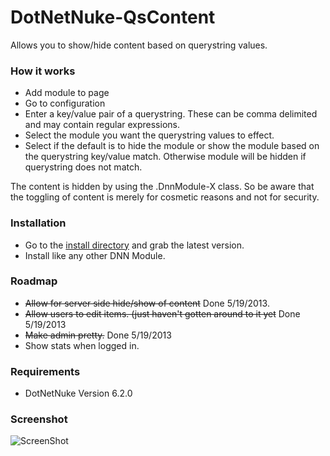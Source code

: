 DotNetNuke-QsContent
====================

Allows you to show/hide content based on querystring values.


### How it works
* Add module to page
* Go to configuration
* Enter a key/value pair of a querystring. These can be comma delimited and may contain regular expressions.
* Select the module you want the querystring values to effect.
* Select if the default is to hide the module or show the module based on the querystring key/value match. Otherwise module will be hidden if querystring does not match.

The content is hidden by using the .DnnModule-X class. So be aware that the toggling of content is merely for cosmetic reasons and not for security.

### Installation
* Go to the [install directory](https://github.com/InspectorIT/DotNetNuke-QsContent/tree/master/install) and grab the latest version.
* Install like any other DNN Module.

### Roadmap
* <del>Allow for server side hide/show of content</del> Done 5/19/2013.
* <del>Allow users to edit items. (just haven't gotten around to it yet</del> Done 5/19/2013
* <del>Make admin pretty.</del> Done 5/19/2013
* Show stats when logged in.

### Requirements
* DotNetNuke Version 6.2.0

### Screenshot

![ScreenShot](https://dl.dropboxusercontent.com/u/10620012/Qscontent-v2.png)
